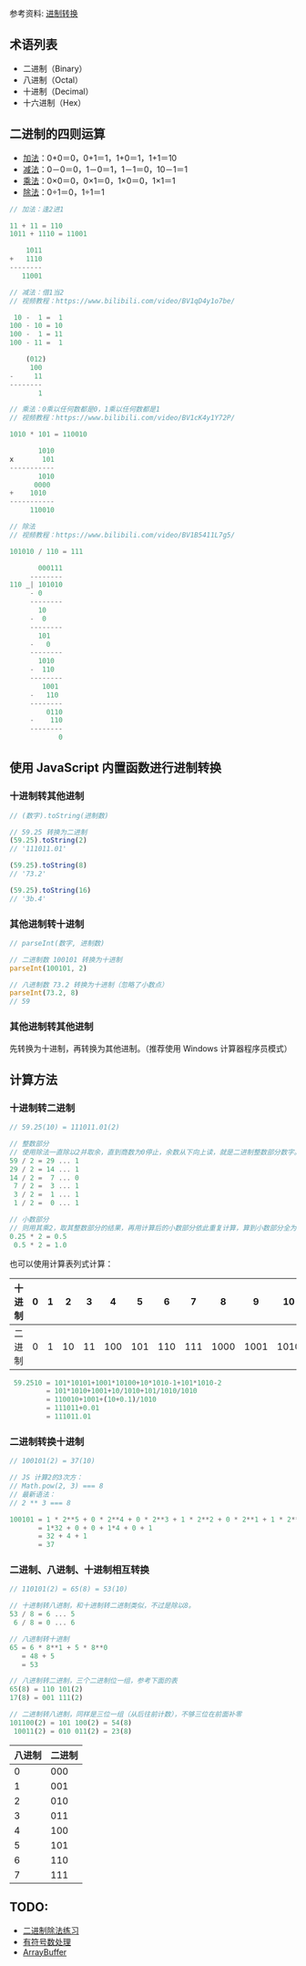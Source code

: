 参考资料: [进制转换](https://zh.wikipedia.org/zh-cn/%E4%BA%8C%E8%BF%9B%E5%88%B6)

## 术语列表

- 二进制（Binary）
- 八进制（Octal）
- 十进制（Decimal）
- 十六进制（Hex）

## 二进制的四则运算

- [加法](https://zh.wikipedia.org/wiki/加法)：0+0＝0，0+1＝1，1+0＝1，1+1＝10
- [减法](https://zh.wikipedia.org/wiki/减法)：0－0＝0，1－0＝1，1－1＝0，10－1＝1
- [乘法](https://zh.wikipedia.org/wiki/乘法)：0×0＝0，0×1＝0，1×0＝0，1×1＝1
- [除法](https://zh.wikipedia.org/wiki/除法)：0÷1＝0，1÷1＝1

```js
// 加法：逢2进1

11 + 11 = 110
1011 + 1110 = 11001

    1011
+   1110
--------
   11001
```

```js
// 减法：借1当2
// 视频教程：https://www.bilibili.com/video/BV1qD4y1o7be/

 10 -  1 =  1
100 - 10 = 10
100 -  1 = 11
100 - 11 =  1

    (012)
     100
-     11
--------
       1
```

```js
// 乘法：0乘以任何数都是0，1乘以任何数都是1
// 视频教程：https://www.bilibili.com/video/BV1cK4y1Y72P/

1010 * 101 = 110010

       1010
x       101
-----------
       1010
      0000 
+    1010  
-----------
     110010 
```

```js
// 除法
// 视频教程：https://www.bilibili.com/video/BV1B5411L7g5/

101010 / 110 = 111

       000111
     --------
110 _| 101010
     - 0     
     --------
       10    
     -  0    
     --------
       101   
     -   0   
     --------
       1010  
     -  110  
     --------
        1001
     -   110
     --------
         0110
     -    110
     --------
            0
```



## 使用 JavaScript 内置函数进行进制转换

### 十进制转其他进制

```js
// (数字).toString(进制数)

// 59.25 转换为二进制
(59.25).toString(2)
// '111011.01'

(59.25).toString(8)
// '73.2'

(59.25).toString(16)
// '3b.4'
```

### 其他进制转十进制

```js
// parseInt(数字, 进制数)

// 二进制数 100101 转换为十进制
parseInt(100101, 2)

// 八进制数 73.2 转换为十进制（忽略了小数点）
parseInt(73.2, 8)
// 59
```

### 其他进制转其他进制

先转换为十进制，再转换为其他进制。（推荐使用 Windows 计算器程序员模式）

## 计算方法

### 十进制转二进制

```js
// 59.25(10) = 111011.01(2)

// 整数部分
// 使用除法一直除以2并取余，直到商数为0停止，余数从下向上读，就是二进制整数部分数字。
59 / 2 = 29 ... 1
29 / 2 = 14 ... 1
14 / 2 =  7 ... 0
 7 / 2 =  3 ... 1
 3 / 2 =  1 ... 1
 1 / 2 =  0 ... 1

// 小数部分
// 则用其乘2，取其整数部分的结果，再用计算后的小数部分依此重复计算，算到小数部分全为0为止，之后读所有计算后整数部分的数字，从上读到下。 
0.25 * 2 = 0.5
 0.5 * 2 = 1.0
```

也可以使用计算表列式计算：

| 十进制 | 0    | 1    | 2    | 3    | 4    | 5    | 6    | 7    | 8    | 9    | 10   |
| ------ | ---- | ---- | ---- | ---- | ---- | ---- | ---- | ---- | ---- | ---- | ---- |
| 二进制 | 0    | 1    | 10   | 11   | 100  | 101  | 110  | 111  | 1000 | 1001 | 1010 |

```js
 59.2510 = 101*10101+1001*10100+10*1010-1+101*1010-2
         = 101*1010+1001+10/1010+101/1010/1010
         = 110010+1001+(10+0.1)/1010
         = 111011+0.01
         = 111011.01
```

### 二进制转换十进制

```js
// 100101(2) = 37(10)

// JS 计算2的3次方：
// Math.pow(2, 3) === 8
// 最新语法：
// 2 ** 3 === 8

100101 = 1 * 2**5 + 0 * 2**4 + 0 * 2**3 + 1 * 2**2 + 0 * 2**1 + 1 * 2**0
       = 1*32 + 0 + 0 + 1*4 + 0 + 1
       = 32 + 4 + 1
       = 37
```

### 二进制、八进制、十进制相互转换

```js
// 110101(2) = 65(8) = 53(10)

// 十进制转八进制，和十进制转二进制类似，不过是除以8。
53 / 8 = 6 ... 5
 6 / 8 = 0 ... 6

// 八进制转十进制
65 = 6 * 8**1 + 5 * 8**0
   = 48 + 5
   = 53

// 八进制转二进制，三个二进制位一组，参考下面的表
65(8) = 110 101(2)
17(8) = 001 111(2)

// 二进制转八进制，同样是三位一组（从后往前计数），不够三位在前面补零
101100(2) = 101 100(2) = 54(8)
 10011(2) = 010 011(2) = 23(8)
```

| 八进制 | 二进制 |
| ------ | ------ |
| 0      | 000    |
| 1      | 001    |
| 2      | 010    |
| 3      | 011    |
| 4      | 100    |
| 5      | 101    |
| 6      | 110    |
| 7      | 111    |

## TODO:

- [二进制除法练习](https://www.bilibili.com/video/BV1B5411L7g5/)
- [有符号数处理](https://zh.wikipedia.org/zh-cn/%E6%9C%89%E7%AC%A6%E8%99%9F%E6%95%B8%E8%99%95%E7%90%86)
- [ArrayBuffer](https://es6.ruanyifeng.com/#docs/arraybuffer)
